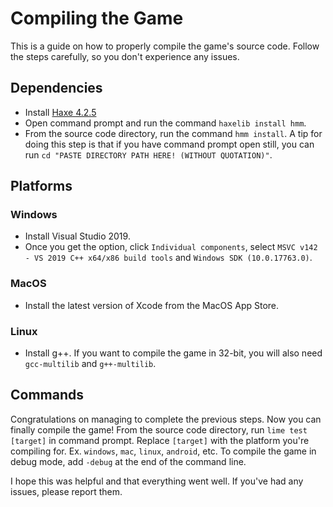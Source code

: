 # Compiling the Game
This is a guide on how to properly compile the game's source code. Follow the steps carefully, so you don't experience any issues.

## Dependencies
* Install [Haxe 4.2.5](https://haxe.org/download/version/4.2.5/)
* Open command prompt and run the command `haxelib install hmm`.
* From the source code directory, run the command `hmm install`. A tip for doing this step is that if you have command prompt open still, you can run `cd "PASTE DIRECTORY PATH HERE! (WITHOUT QUOTATION)"`.

## Platforms
### Windows
* Install Visual Studio 2019.
* Once you get the option, click `Individual components`, select `MSVC v142 - VS 2019 C++ x64/x86 build tools` and `Windows SDK (10.0.17763.0)`.
### MacOS
* Install the latest version of Xcode from the MacOS App Store.
### Linux
* Install g++. If you want to compile the game in 32-bit, you will also need `gcc-multilib` and `g++-multilib`.

## Commands
Congratulations on managing to complete the previous steps. Now you can finally compile the game! From the source code directory, run `lime test [target]` in command prompt.
Replace `[target]` with the platform you're compiling for. Ex. `windows`, `mac`, `linux`, `android`, etc. To compile the game in debug mode, add `-debug` at the end of the command line.

I hope this was helpful and that everything went well. If you've had any issues, please report them.
